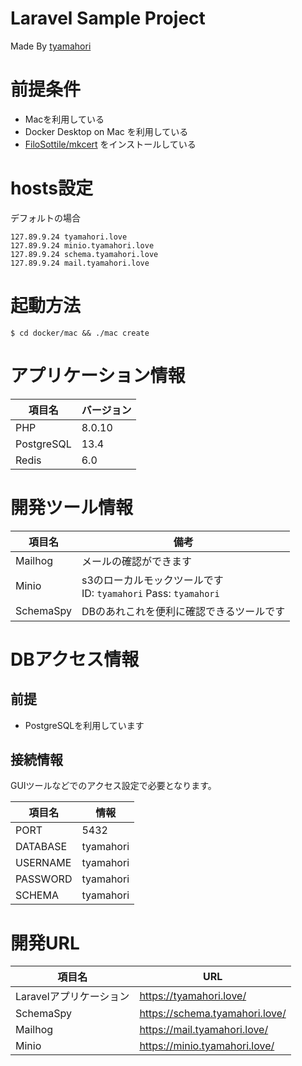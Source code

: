 # Laravel Sample Project

Made By [tyamahori](https://twitter.com/tyamahori)

# 前提条件

- Macを利用している
- Docker Desktop on Mac を利用している
- [FiloSottile/mkcert](https://github.com/FiloSottile/mkcert) をインストールしている

# hosts設定

デフォルトの場合

```
127.89.9.24 tyamahori.love
127.89.9.24 minio.tyamahori.love
127.89.9.24 schema.tyamahori.love
127.89.9.24 mail.tyamahori.love 
```

# 起動方法
```shell
$ cd docker/mac && ./mac create
```

# アプリケーション情報
|  項目名  |  バージョン  |
| ---- | ---- |
|  PHP  |  8.0.10  |
|  PostgreSQL  |  13.4  |
|  Redis  |  6.0  |

# 開発ツール情報
|  項目名  |  備考  |
| ---- | ---- |
|  Mailhog  |  メールの確認ができます |
|  Minio  | s3のローカルモックツールです<br> ID: `tyamahori` Pass: `tyamahori`|
|  SchemaSpy  |  DBのあれこれを便利に確認できるツールです  |


# DBアクセス情報

## 前提
- PostgreSQLを利用しています

## 接続情報
GUIツールなどでのアクセス設定で必要となります。

|  項目名  |  情報  |
| ---- | ---- |
|  PORT  |  5432  |
|  DATABASE  |  tyamahori  |
|  USERNAME  |  tyamahori  |
|  PASSWORD  |  tyamahori  |
|  SCHEMA  |  tyamahori  |

# 開発URL

|  項目名  |  URL  |
| ---- | ---- |
|  Laravelアプリケーション  |  https://tyamahori.love/  |
|  SchemaSpy  |  https://schema.tyamahori.love/  |
|  Mailhog  |  https://mail.tyamahori.love/  |
|  Minio  |  https://minio.tyamahori.love/  |
